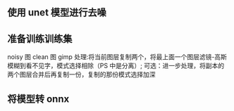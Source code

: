 ## 使用 unet 模型进行去噪

## 准备训练训练集

noisy 图
clean 图
gimp 处理:将当前图层复制两个，将最上面一个图层滤镜-高斯模糊到看不见字，模式选择相除（PS 中是分离）;
可选：进一步处理，将副本的两个图层合并后再复制一份，复制的那份模式选择加深

## 将模型转 onnx
